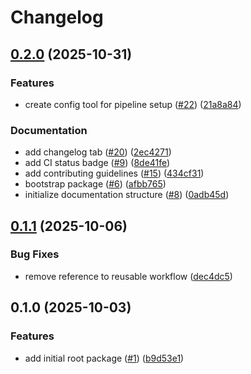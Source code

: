 # Changelog

## [0.2.0](https://github.com/equinor/dataorc/compare/dataorc-v0.1.1...dataorc-v0.2.0) (2025-10-31)


### Features

* create config tool for pipeline setup ([#22](https://github.com/equinor/dataorc/issues/22)) ([21a8a84](https://github.com/equinor/dataorc/commit/21a8a841fc75029bb443af12717885de5dff23e8))


### Documentation

* add changelog tab ([#20](https://github.com/equinor/dataorc/issues/20)) ([2ec4271](https://github.com/equinor/dataorc/commit/2ec42716e3adbd1c7a3c02c8d0bfa38b14a1718b))
* add CI status badge ([#9](https://github.com/equinor/dataorc/issues/9)) ([8de41fe](https://github.com/equinor/dataorc/commit/8de41fe192418599a675d46add6bfb6da1a77653))
* add contributing guidelines ([#15](https://github.com/equinor/dataorc/issues/15)) ([434cf31](https://github.com/equinor/dataorc/commit/434cf319e7b0703b1c92cd2d2cf5758e533913f8))
* bootstrap package ([#6](https://github.com/equinor/dataorc/issues/6)) ([afbb765](https://github.com/equinor/dataorc/commit/afbb76573808068b7201f6a31632d33d93fea87b))
* initialize documentation structure ([#8](https://github.com/equinor/dataorc/issues/8)) ([0adb45d](https://github.com/equinor/dataorc/commit/0adb45d1018a6c7ea628e3ebb25b39e796566e82))

## [0.1.1](https://github.com/equinor/dataorc/compare/dataorc-v0.1.0...dataorc-v0.1.1) (2025-10-06)


### Bug Fixes

* remove reference to reusable workflow ([dec4dc5](https://github.com/equinor/dataorc/commit/dec4dc5a98ff6ef0bf36bd446063682ff475ddf7))

## 0.1.0 (2025-10-03)


### Features

* add initial root package ([#1](https://github.com/equinor/dataorc/issues/1)) ([b9d53e1](https://github.com/equinor/dataorc/commit/b9d53e1190db578c7a61e7df5e21db454bc2265c))
